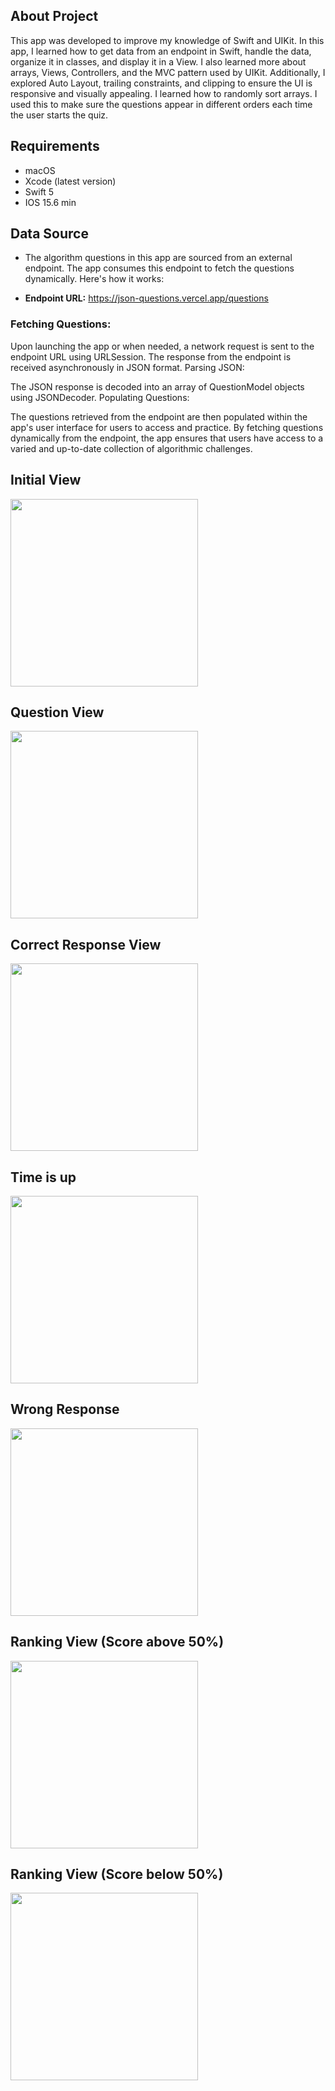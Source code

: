 About Project
---
This app was developed to improve my knowledge of Swift and UIKit. In this app, I learned how to get data from an endpoint in Swift, handle the data, organize it in classes, and display it in a View. I also learned more about arrays, Views, Controllers, and the MVC pattern used by UIKit. Additionally, I explored Auto Layout, trailing constraints, and clipping to ensure the UI is responsive and visually appealing. I learned how to randomly sort arrays. I used this to make sure the questions appear in different orders each time the user starts the quiz.

Requirements
---
- macOS
- Xcode (latest version)
- Swift 5
- IOS 15.6 min

Data Source
---
- The algorithm questions in this app are sourced from an external endpoint. The app consumes this endpoint to fetch the questions dynamically. Here's how it works:

- **Endpoint URL:**  https://json-questions.vercel.app/questions

### Fetching Questions:

Upon launching the app or when needed, a network request is sent to the endpoint URL using URLSession.
The response from the endpoint is received asynchronously in JSON format.
Parsing JSON:

The JSON response is decoded into an array of QuestionModel objects using JSONDecoder.
Populating Questions:

The questions retrieved from the endpoint are then populated within the app's user interface for users to access and practice.
By fetching questions dynamically from the endpoint, the app ensures that users have access to a varied and up-to-date collection of algorithmic challenges.

Initial View
---
<img src="https://github.com/aduartee/quizDev/assets/103082913/c7293fc0-2065-448f-aecb-0d146625b4cf" width="300">

Question View
---
<img src="https://github.com/aduartee/quizDev/assets/103082913/e1a58148-6f2e-4fdc-b750-3432d95a7dc2" width="300">

Correct Response View
---
<img src="https://github.com/aduartee/quizDev/assets/103082913/68699ccd-997b-40b8-a72c-03711a63a6d6" width="300">

Time is up
---
<img src="https://github.com/aduartee/quizDev/assets/103082913/c8dcc56a-9790-47de-9efb-f02074ca56ff" width="300">

Wrong Response
---
<img src="https://github.com/aduartee/quizDev/assets/103082913/d7feaca7-ab8c-445e-a836-ab0af003255a" width="300">

Ranking View (Score above 50%)
---
<img src="https://github.com/aduartee/quizDev/assets/103082913/624d0e4e-6479-4d5c-bcd5-f4183792586b" width="300">

Ranking View (Score below 50%)
---
<img src="https://github.com/aduartee/quizDev/assets/103082913/2aacd0e0-aefe-49e3-8526-96e5f3f6a711" width="300">




